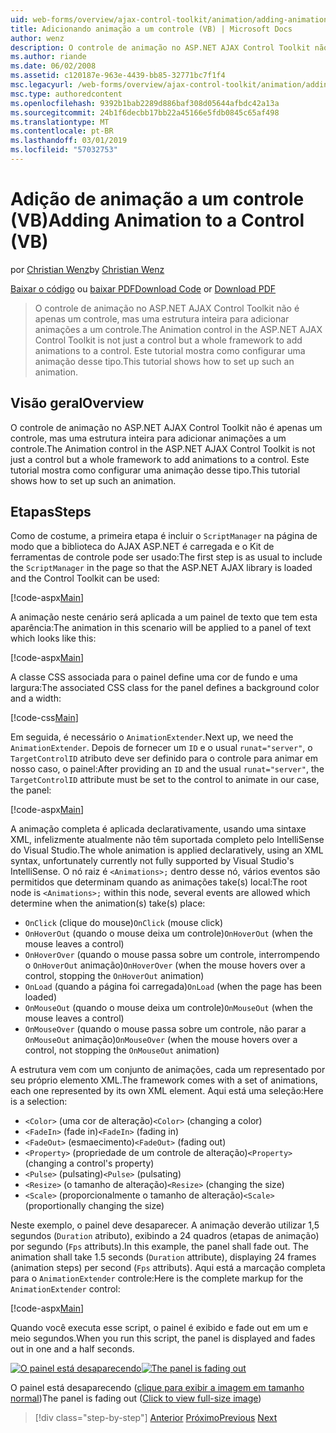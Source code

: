 ```yaml
---
uid: web-forms/overview/ajax-control-toolkit/animation/adding-animation-to-a-control-vb
title: Adicionando animação a um controle (VB) | Microsoft Docs
author: wenz
description: O controle de animação no ASP.NET AJAX Control Toolkit não é apenas um controle, mas uma estrutura inteira para adicionar animações a um controle. Este tutorial mostra como...
ms.author: riande
ms.date: 06/02/2008
ms.assetid: c120187e-963e-4439-bb85-32771bc7f1f4
msc.legacyurl: /web-forms/overview/ajax-control-toolkit/animation/adding-animation-to-a-control-vb
msc.type: authoredcontent
ms.openlocfilehash: 9392b1bab2289d886baf308d05644afbdc42a13a
ms.sourcegitcommit: 24b1f6decbb17bb22a45166e5fdb0845c65af498
ms.translationtype: MT
ms.contentlocale: pt-BR
ms.lasthandoff: 03/01/2019
ms.locfileid: "57032753"
---
```

<a name="adding-animation-to-a-control-vb"></a><span data-ttu-id="690bd-104">Adição de animação a um controle (VB)</span><span class="sxs-lookup"><span data-stu-id="690bd-104">Adding Animation to a Control (VB)</span></span>
====================
<span data-ttu-id="690bd-105">por [Christian Wenz](https://github.com/wenz)</span><span class="sxs-lookup"><span data-stu-id="690bd-105">by [Christian Wenz](https://github.com/wenz)</span></span>

<span data-ttu-id="690bd-106">[Baixar o código](http://download.microsoft.com/download/f/9/a/f9a26acd-8df4-4484-8a18-199e4598f411/Animation1.vb.zip) ou [baixar PDF](http://download.microsoft.com/download/6/7/1/6718d452-ff89-4d3f-a90e-c74ec2d636a3/animation1VB.pdf)</span><span class="sxs-lookup"><span data-stu-id="690bd-106">[Download Code](http://download.microsoft.com/download/f/9/a/f9a26acd-8df4-4484-8a18-199e4598f411/Animation1.vb.zip) or [Download PDF](http://download.microsoft.com/download/6/7/1/6718d452-ff89-4d3f-a90e-c74ec2d636a3/animation1VB.pdf)</span></span>

> <span data-ttu-id="690bd-107">O controle de animação no ASP.NET AJAX Control Toolkit não é apenas um controle, mas uma estrutura inteira para adicionar animações a um controle.</span><span class="sxs-lookup"><span data-stu-id="690bd-107">The Animation control in the ASP.NET AJAX Control Toolkit is not just a control but a whole framework to add animations to a control.</span></span> <span data-ttu-id="690bd-108">Este tutorial mostra como configurar uma animação desse tipo.</span><span class="sxs-lookup"><span data-stu-id="690bd-108">This tutorial shows how to set up such an animation.</span></span>


## <a name="overview"></a><span data-ttu-id="690bd-109">Visão geral</span><span class="sxs-lookup"><span data-stu-id="690bd-109">Overview</span></span>

<span data-ttu-id="690bd-110">O controle de animação no ASP.NET AJAX Control Toolkit não é apenas um controle, mas uma estrutura inteira para adicionar animações a um controle.</span><span class="sxs-lookup"><span data-stu-id="690bd-110">The Animation control in the ASP.NET AJAX Control Toolkit is not just a control but a whole framework to add animations to a control.</span></span> <span data-ttu-id="690bd-111">Este tutorial mostra como configurar uma animação desse tipo.</span><span class="sxs-lookup"><span data-stu-id="690bd-111">This tutorial shows how to set up such an animation.</span></span>

## <a name="steps"></a><span data-ttu-id="690bd-112">Etapas</span><span class="sxs-lookup"><span data-stu-id="690bd-112">Steps</span></span>

<span data-ttu-id="690bd-113">Como de costume, a primeira etapa é incluir o `ScriptManager` na página de modo que a biblioteca do AJAX ASP.NET é carregada e o Kit de ferramentas de controle pode ser usado:</span><span class="sxs-lookup"><span data-stu-id="690bd-113">The first step is as usual to include the `ScriptManager` in the page so that the ASP.NET AJAX library is loaded and the Control Toolkit can be used:</span></span>

[!code-aspx[Main](adding-animation-to-a-control-vb/samples/sample1.aspx)]

<span data-ttu-id="690bd-114">A animação neste cenário será aplicada a um painel de texto que tem esta aparência:</span><span class="sxs-lookup"><span data-stu-id="690bd-114">The animation in this scenario will be applied to a panel of text which looks like this:</span></span>

[!code-aspx[Main](adding-animation-to-a-control-vb/samples/sample2.aspx)]

<span data-ttu-id="690bd-115">A classe CSS associada para o painel define uma cor de fundo e uma largura:</span><span class="sxs-lookup"><span data-stu-id="690bd-115">The associated CSS class for the panel defines a background color and a width:</span></span>

[!code-css[Main](adding-animation-to-a-control-vb/samples/sample3.css)]

<span data-ttu-id="690bd-116">Em seguida, é necessário o `AnimationExtender`.</span><span class="sxs-lookup"><span data-stu-id="690bd-116">Next up, we need the `AnimationExtender`.</span></span> <span data-ttu-id="690bd-117">Depois de fornecer um `ID` e o usual `runat="server"`, o `TargetControlID` atributo deve ser definido para o controle para animar em nosso caso, o painel:</span><span class="sxs-lookup"><span data-stu-id="690bd-117">After providing an `ID` and the usual `runat="server"`, the `TargetControlID` attribute must be set to the control to animate in our case, the panel:</span></span>

[!code-aspx[Main](adding-animation-to-a-control-vb/samples/sample4.aspx)]

<span data-ttu-id="690bd-118">A animação completa é aplicada declarativamente, usando uma sintaxe XML, infelizmente atualmente não têm suportada completo pelo IntelliSense do Visual Studio.</span><span class="sxs-lookup"><span data-stu-id="690bd-118">The whole animation is applied declaratively, using an XML syntax, unfortunately currently not fully supported by Visual Studio's IntelliSense.</span></span> <span data-ttu-id="690bd-119">O nó raiz é `<Animations>;` dentro desse nó, vários eventos são permitidos que determinam quando as animações take(s) local:</span><span class="sxs-lookup"><span data-stu-id="690bd-119">The root node is `<Animations>;` within this node, several events are allowed which determine when the animation(s) take(s) place:</span></span>

- <span data-ttu-id="690bd-120">`OnClick` (clique do mouse)</span><span class="sxs-lookup"><span data-stu-id="690bd-120">`OnClick` (mouse click)</span></span>
- <span data-ttu-id="690bd-121">`OnHoverOut` (quando o mouse deixa um controle)</span><span class="sxs-lookup"><span data-stu-id="690bd-121">`OnHoverOut` (when the mouse leaves a control)</span></span>
- <span data-ttu-id="690bd-122">`OnHoverOver` (quando o mouse passa sobre um controle, interrompendo o `OnHoverOut` animação)</span><span class="sxs-lookup"><span data-stu-id="690bd-122">`OnHoverOver` (when the mouse hovers over a control, stopping the `OnHoverOut` animation)</span></span>
- <span data-ttu-id="690bd-123">`OnLoad` (quando a página foi carregada)</span><span class="sxs-lookup"><span data-stu-id="690bd-123">`OnLoad` (when the page has been loaded)</span></span>
- <span data-ttu-id="690bd-124">`OnMouseOut` (quando o mouse deixa um controle)</span><span class="sxs-lookup"><span data-stu-id="690bd-124">`OnMouseOut` (when the mouse leaves a control)</span></span>
- <span data-ttu-id="690bd-125">`OnMouseOver` (quando o mouse passa sobre um controle, não parar a `OnMouseOut` animação)</span><span class="sxs-lookup"><span data-stu-id="690bd-125">`OnMouseOver` (when the mouse hovers over a control, not stopping the `OnMouseOut` animation)</span></span>

<span data-ttu-id="690bd-126">A estrutura vem com um conjunto de animações, cada um representado por seu próprio elemento XML.</span><span class="sxs-lookup"><span data-stu-id="690bd-126">The framework comes with a set of animations, each one represented by its own XML element.</span></span> <span data-ttu-id="690bd-127">Aqui está uma seleção:</span><span class="sxs-lookup"><span data-stu-id="690bd-127">Here is a selection:</span></span>

- <span data-ttu-id="690bd-128">`<Color>` (uma cor de alteração)</span><span class="sxs-lookup"><span data-stu-id="690bd-128">`<Color>` (changing a color)</span></span>
- <span data-ttu-id="690bd-129">`<FadeIn>` (fade in)</span><span class="sxs-lookup"><span data-stu-id="690bd-129">`<FadeIn>` (fading in)</span></span>
- <span data-ttu-id="690bd-130">`<FadeOut>` (esmaecimento)</span><span class="sxs-lookup"><span data-stu-id="690bd-130">`<FadeOut>` (fading out)</span></span>
- <span data-ttu-id="690bd-131">`<Property>` (propriedade de um controle de alteração)</span><span class="sxs-lookup"><span data-stu-id="690bd-131">`<Property>` (changing a control's property)</span></span>
- <span data-ttu-id="690bd-132">`<Pulse>` (pulsating)</span><span class="sxs-lookup"><span data-stu-id="690bd-132">`<Pulse>` (pulsating)</span></span>
- <span data-ttu-id="690bd-133">`<Resize>` (o tamanho de alteração)</span><span class="sxs-lookup"><span data-stu-id="690bd-133">`<Resize>` (changing the size)</span></span>
- <span data-ttu-id="690bd-134">`<Scale>` (proporcionalmente o tamanho de alteração)</span><span class="sxs-lookup"><span data-stu-id="690bd-134">`<Scale>` (proportionally changing the size)</span></span>

<span data-ttu-id="690bd-135">Neste exemplo, o painel deve desaparecer. A animação deverão utilizar 1,5 segundos (`Duration` atributo), exibindo a 24 quadros (etapas de animação) por segundo (`Fps` attributs).</span><span class="sxs-lookup"><span data-stu-id="690bd-135">In this example, the panel shall fade out. The animation shall take 1.5 seconds (`Duration` attribute), displaying 24 frames (animation steps) per second (`Fps` attributs).</span></span> <span data-ttu-id="690bd-136">Aqui está a marcação completa para o `AnimationExtender` controle:</span><span class="sxs-lookup"><span data-stu-id="690bd-136">Here is the complete markup for the `AnimationExtender` control:</span></span>

[!code-aspx[Main](adding-animation-to-a-control-vb/samples/sample5.aspx)]

<span data-ttu-id="690bd-137">Quando você executa esse script, o painel é exibido e fade out em um e meio segundos.</span><span class="sxs-lookup"><span data-stu-id="690bd-137">When you run this script, the panel is displayed and fades out in one and a half seconds.</span></span>


<span data-ttu-id="690bd-138">[![O painel está desaparecendo](adding-animation-to-a-control-vb/_static/image2.png)](adding-animation-to-a-control-vb/_static/image1.png)</span><span class="sxs-lookup"><span data-stu-id="690bd-138">[![The panel is fading out](adding-animation-to-a-control-vb/_static/image2.png)](adding-animation-to-a-control-vb/_static/image1.png)</span></span>

<span data-ttu-id="690bd-139">O painel está desaparecendo ([clique para exibir a imagem em tamanho normal](adding-animation-to-a-control-vb/_static/image3.png))</span><span class="sxs-lookup"><span data-stu-id="690bd-139">The panel is fading out ([Click to view full-size image](adding-animation-to-a-control-vb/_static/image3.png))</span></span>

> [!div class="step-by-step"]
> <span data-ttu-id="690bd-140">[Anterior](dynamically-controlling-updatepanel-animations-cs.md)
> [Próximo](executing-several-animations-at-the-same-time-vb.md)</span><span class="sxs-lookup"><span data-stu-id="690bd-140">[Previous](dynamically-controlling-updatepanel-animations-cs.md)
[Next](executing-several-animations-at-the-same-time-vb.md)</span></span>

